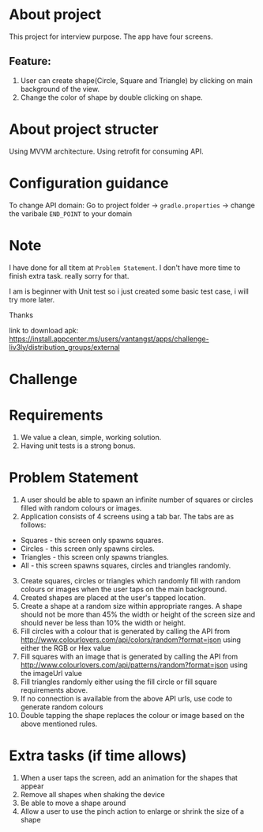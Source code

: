 # About project
This project for interview purpose.
The app have four screens.
## Feature: 
1. User can create shape(Circle, Square and Triangle) by clicking on main background of the view.
2. Change the color of shape by double clicking on shape.

# About project structer
Using MVVM architecture.
Using retrofit for consuming API.

# Configuration guidance
To change API domain: 
Go to project folder -> `gradle.properties` -> change the varibale `END_POINT` to your domain

# Note
I have done for all titem at `Problem Statement`.
I don't have more time to finish extra task. really sorry for that.

I am is beginner with Unit test so i just created some basic test case, i will try more later.

Thanks

link to download apk: https://install.appcenter.ms/users/vantangst/apps/challenge-liv3ly/distribution_groups/external

# Challenge

# Requirements

1. We value a clean, simple, working solution.
2. Having unit tests is a strong bonus.

# Problem Statement

1. A user should be able to spawn an infinite number of squares or circles filled with random colours or images.
2. Application consists of 4 screens using a tab bar. The tabs are as follows:
  - Squares - this screen only spawns squares.
  - Circles - this screen only spawns circles.
  - Triangles - this screen only spawns triangles.
  - All - this screen spawns squares, circles and triangles randomly.
3. Create squares, circles or triangles which randomly fill with random colours or images when the user taps on the main background.
4. Created shapes are placed at the user's tapped location.
5. Create a shape at a random size within appropriate ranges. A shape should not be more than 45% the width or height of the screen size and should never be less than 10% the width or height.
6. Fill circles with a colour that is generated by calling the API from http://www.colourlovers.com/api/colors/random?format=json using either the RGB or Hex value
7. Fill squares with an image that is generated by calling the API from http://www.colourlovers.com/api/patterns/random?format=json using the imageUrl value
8. Fill triangles randomly either using the fill circle or fill square requirements above.
9. If no connection is available from the above API urls, use code to generate random colours
10. Double tapping the shape replaces the colour or image based on the above mentioned rules.

# Extra tasks (if time allows)

1. When a user taps the screen, add an animation for the shapes that appear
2. Remove all shapes when shaking the device
3. Be able to move a shape around
4. Allow a user to use the pinch action to enlarge or shrink the size of a shape
